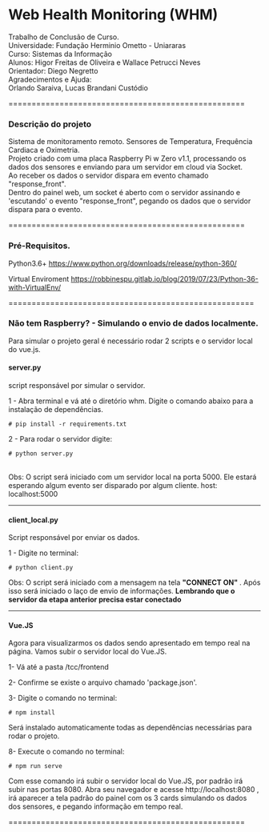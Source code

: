 # Web Health Monitoring (WHM)
Trabalho de Conclusão de Curso.<br>
Universidade: Fundação Herminio Ometto - Uniararas<br>
Curso: Sistemas da Informação<br>
Alunos: Higor Freitas de Oliveira e Wallace Petrucci Neves<br>
Orientador: Diego Negretto<br>
Agradecimentos e Ajuda:<br>
Orlando Saraiva, Lucas Brandani Custódio

===================================================

### Descrição do projeto
Sistema de monitoramento remoto. Sensores de Temperatura, Frequência Cardiaca e Oximetria.<br>
Projeto criado com uma placa Raspberry Pi w Zero v1.1, processando os dados dos sensores e enviando para um servidor
em cloud via Socket.<br>
Ao receber os dados o servidor dispara em evento chamado "response_front".<br>
Dentro do painel web, um socket é aberto com o servidor assinando e 'escutando' o evento "response_front", pegando os dados que o servidor dispara para o evento.

===================================================
### Pré-Requisitos.

Python3.6+
https://www.python.org/downloads/release/python-360/

Virtual Enviroment
https://robbinespu.gitlab.io/blog/2019/07/23/Python-36-with-VirtualEnv/

=====================================================

### Não tem Raspberry? - Simulando o envio de dados localmente.
Para simular o projeto geral é necessário rodar 2 scripts e o servidor local do vue.js.<br>

#### server.py<br>
script responsável por simular o servidor.<br>

1 - Abra terminal e vá até o diretório whm. Digite o comando abaixo para a instalação de dependências.
```
# pip install -r requirements.txt
```
2 - Para rodar o servidor digite:
```
# python server.py
```
<br>
Obs: O script será iniciado com um servidor local na porta 5000. Ele estará esperando algum evento ser disparado por algum cliente.
host: localhost:5000

------------------------

#### client_local.py<br>
Script responsável por enviar os dados.

1 - Digite no terminal:

```
# python client.py
```

Obs: O script será iniciado com a mensagem na tela <b>"CONNECT ON" </b>. Após isso será iniciado o laço de envio de informações. <b>Lembrando que o servidor da etapa anterior precisa estar conectado</b>

------------------------
#### Vue.JS<br>
Agora para visualizarmos os dados sendo apresentado em tempo real na página. Vamos subir o servidor local do Vue.JS.

1- Vá até a pasta /tcc/frontend

2- Confirme se existe o arquivo chamado 'package.json'.

3- Digite o comando no terminal:

``` 
# npm install
```
Será instalado automaticamente todas as dependências necessárias para rodar o projeto.

8- Execute o comando no terminal:

```
# npm run serve
```

Com esse comando irá subir o servidor local do Vue.JS, por padrão irá subir nas portas 8080. Abra seu navegador e acesse
http://localhost:8080 , irá aparecer a tela padrão do painel com os 3 cards simulando os dados dos sensores, e pegando informação em tempo real.

===================================================
